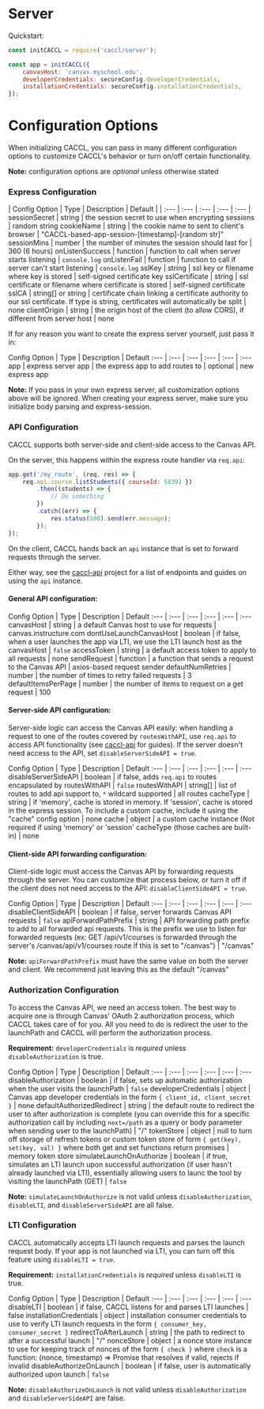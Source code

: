 # Server

Quickstart:

```js
const initCACCL = require('caccl/server');

const app = initCACCL({
    canvasHost: 'canvas.myschool.edu',
    developerCredentials: secureConfig.developerCredentials,
    installationCredentials: secureConfig.installationCredentials,
});
```

# Configuration Options

When initializing CACCL, you can pass in many different configuration options to customize CACCL's behavior or turn on/off certain functionality.

**Note:** configuration options are _optional_ unless otherwise stated

### Express Configuration

| Config Option | Type | Description | Default |
| :--- | :--- | :--- | :--- | :--- |
sessionSecret | string | the session secret to use when encrypting sessions | random string
cookieName | string | the cookie name to sent to client's browser | "CACCL-based-app-session-[timestamp]-[random str]"
sessionMins | number | the number of minutes the session should last for | 360 (6 hours)
onListenSuccess | function | function to call when server starts listening | `console.log`
onListenFail | function | function to call if server can't start listening | `console.log`
sslKey | string | ssl key or filename where key is stored | self-signed certificate key
sslCertificate | string | ssl certificate or filename where certificate is stored | self-signed certificate
sslCA | string[] or string | certificate chain linking a certificate authority to our ssl certificate. If type is string, certificates will automatically be split | none
clientOrigin | string | the origin host of the client (to allow CORS), if different from server host | none

If for any reason you want to create the express server yourself, just pass it in:

Config Option | Type | Description | Default
:--- | :--- | :--- | :--- | :--- | :---
app | express server app | the express app to add routes to | optional | new express app

**Note:** If you pass in your own express server, all customization options above will be ignored. When creating your express server, make sure you initialize body parsing and express-session.

### API Configuration

CACCL supports both server-side and client-side access to the Canvas API.

On the server, this happens within the express route handler via `req.api`:

```js
app.get('/my_route', (req, res) => {
    req.api.course.listStudents({ courseId: 58392 })
        .then((students) => {
            // Do something
        })
        .catch((err) => {
            res.status(500).send(err.message);
        });
});
```

On the client, CACCL hands back an `api` instance that is set to forward requests through the server.

Either way, see the [caccl-api](https://github.com/harvard-edtech/caccl-api) project for a list of endpoints and guides on using the `api` instance.

#### General API configuration:

Config Option | Type | Description | Default
:--- | :--- | :--- | :--- | :--- | :---
canvasHost | string | a default Canvas host to use for requests | canvas.instructure.com
dontUseLaunchCanvasHost | boolean | if false, when a user launches the app via LTI, we use the LTI launch host as the canvasHost | `false`
accessToken | string | a default access token to apply to all requests | none
sendRequest | function | a function that sends a request to the Canvas API | axios-based request sender
defaultNumRetries | number | the number of times to retry failed requests | 3
defaultItemsPerPage | number | the number of items to request on a get request | 100

#### Server-side API configuration:

Server-side logic can access the Canvas API easily: when handling a request to one of the routes covered by `routesWithAPI`, use `req.api` to access API functionality (see [caccl-api](https://github.com/harvard-edtech/caccl-api) for guides). If the server doesn't need access to the API, set `disableServerSideAPI = true`.

Config Option | Type | Description | Default
:--- | :--- | :--- | :--- | :--- | :---
disableServerSideAPI | boolean | if false, adds `req.api` to routes encapsulated by routesWithAPI | `false`
routesWithAPI | string[] | list of routes to add api support to, `*` wildcard supported | all routes
cacheType | string | if 'memory', cache is stored in memory. If 'session', cache is stored in the express session. To include a custom cache, include it using the "cache" config option | none
cache | object | a custom cache instance (Not required if using 'memory' or 'session' cacheType (those caches are built-in) | none

#### Client-side API forwarding configuration:

Client-side logic must access the Canvas API by forwarding requests through the server. You can customize that process below, or turn it off if the client does not need access to the API: `disableClientSideAPI = true`.

Config Option | Type | Description | Default
:--- | :--- | :--- | :--- | :--- | :---
disableClientSideAPI | boolean | if false, server forwards Canvas API requests | `false`
apiForwardPathPrefix | string | API forwarding path prefix to add to all forwarded api requests. This is the prefix we use to listen for forwarded requests (ex: GET /api/v1/courses is forwarded through the server's /canvas/api/v1/courses route if this is set to "/canvas") | "/canvas"

**Note:** `apiForwardPathPrefix` must have the same value on both the server and client. We recommend just leaving this as the default "/canvas"

### Authorization Configuration

To access the Canvas API, we need an access token. The best way to acquire one is through Canvas' OAuth 2 authorization process, which CACCL takes care of for you. All you need to do is redirect the user to the launchPath and CACCL will perform the authorization process.

**Requirement:** `developerCredentials` is _required_ unless `disableAuthorization` is true.

Config Option | Type | Description | Default
:--- | :--- | :--- | :--- | :--- | :---
disableAuthorization | boolean | if false, sets up automatic authorization when the user visits the launchPath | `false`
developerCredentials | object | Canvas app developer credentials in the form `{ client_id, client_secret }` | none
defaultAuthorizedRedirect | string | the default route to redirect the user to after authorization is complete (you can override this for a specific authorization call by including `next=/path` as a query or body parameter when sending user to the launchPath) | "/"
tokenStore | object | null to turn off storage of refresh tokens or custom token store of form `{ get(key), set(key, val) }` where both get and set functions return promises | memory token store
simulateLaunchOnAuthorize | boolean | if true, simulates an LTI launch upon successful authorization (if user hasn't already launched via LTI), essentially allowing users to launc the tool by visiting the launchPath (GET) | `false`

**Note:** `simulateLaunchOnAuthorize` is not valid unless `disableAuthorization`, `disableLTI`, and `disableServerSideAPI` are all false.

### LTI Configuration

CACCL automatically accepts LTI launch requests and parses the launch request body. If your app is not launched via LTI, you can turn off this feature using `disableLTI = true`.

**Requirement:** `installationCredentials` is _required_ unless `disableLTI` is true.

Config Option | Type | Description | Default
:--- | :--- | :--- | :--- | :--- | :---
disableLTI | boolean | if false, CACCL listens for and parses LTI launches | false
installationCredentials | object | installation consumer credentials to use to verify LTI launch requests in the form `{ consumer_key, consumer_secret }`
redirectToAfterLaunch | string | the path to redirect to after a successful launch | "/"
nonceStore | object | a nonce store instance to use for keeping track of nonces of the form `{ check }` where `check` is a function: (nonce, timestamp) => Promise that resolves if valid, rejects if invalid
disableAuthorizeOnLaunch | boolean | if false, user is automatically authorized upon launch | `false`

**Note:** `disableAuthorizeOnLaunch` is not valid unless `disableAuthorization` and `disableServerSideAPI` are false.
